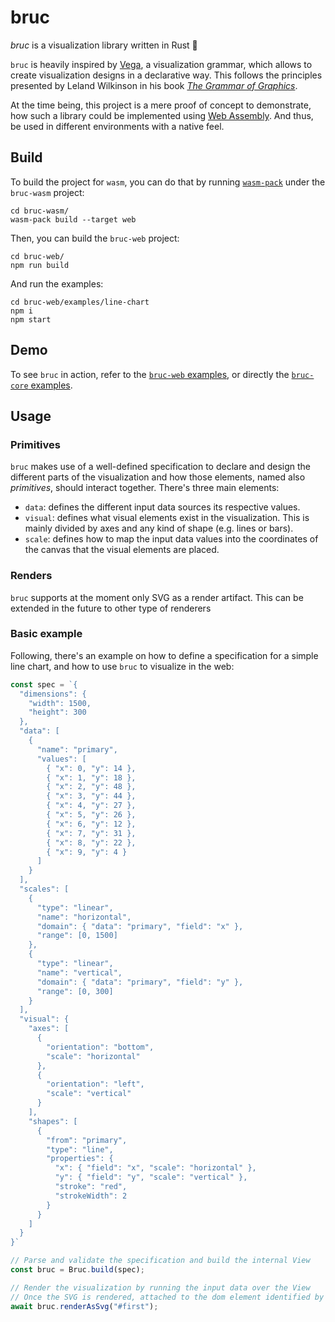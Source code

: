 # bruc
_bruc_ is a visualization library written in Rust :crab:

`bruc` is heavily inspired by [Vega](https://vega.github.io/vega/), a visualization grammar, which allows to create
visualization designs in a declarative way. This follows the principles presented by Leland Wilkinson in his book
[_The Grammar of Graphics_](https://link.springer.com/book/10.1007/0-387-28695-0).

At the time being, this project is a mere proof of concept to demonstrate, how such a library could be implemented using
[Web Assembly](https://webassembly.org/). And thus, be used in different environments with a native feel.

## Build
To build the project for `wasm`, you can do that by running [`wasm-pack`](https://github.com/rustwasm/wasm-pack) under the `bruc-wasm` project:

```shell
cd bruc-wasm/
wasm-pack build --target web
```

Then, you can build the `bruc-web` project:

```shell
cd bruc-web/
npm run build
```

And run the examples:

```shell
cd bruc-web/examples/line-chart
npm i
npm start
```

## Demo
To see `bruc` in action, refer to the [`bruc-web` examples](https://github.com/aleics/bruc/tree/main/bruc-web/examples),
or directly the [`bruc-core` examples](https://github.com/aleics/bruc/tree/main/bruc-core/examples).

## Usage
### Primitives
`bruc` makes use of a well-defined specification to declare and design the different parts of the visualization and
how those elements, named also _primitives_, should interact together. There's three main elements:
 - `data`: defines the different input data sources its respective values.
 - `visual`: defines what visual elements exist in the visualization. This is mainly divided by axes and any kind of
    shape (e.g. lines or bars).
 - `scale`: defines how to map the input data values into the coordinates of the canvas that the visual elements are
    placed.

### Renders
`bruc` supports at the moment only SVG as a render artifact. This can be extended in the future to other type of
renderers

### Basic example
Following, there's an example on how to define a specification for a simple line chart, and how to use `bruc` to visualize in
the web:

```ts
const spec = `{
  "dimensions": {
    "width": 1500,
    "height": 300
  },
  "data": [
    {
      "name": "primary",
      "values": [
        { "x": 0, "y": 14 },
        { "x": 1, "y": 18 },
        { "x": 2, "y": 48 },
        { "x": 3, "y": 44 },
        { "x": 4, "y": 27 },
        { "x": 5, "y": 26 },
        { "x": 6, "y": 12 },
        { "x": 7, "y": 31 },
        { "x": 8, "y": 22 },
        { "x": 9, "y": 4 }
      ]
    }
  ],
  "scales": [
    {
      "type": "linear",
      "name": "horizontal",
      "domain": { "data": "primary", "field": "x" },
      "range": [0, 1500]
    },
    {
      "type": "linear",
      "name": "vertical",
      "domain": { "data": "primary", "field": "y" },
      "range": [0, 300]
    }
  ],
  "visual": {
    "axes": [
      {
        "orientation": "bottom",
        "scale": "horizontal"
      },
      {
        "orientation": "left",
        "scale": "vertical"
      }
    ],
    "shapes": [
      {
        "from": "primary",
        "type": "line",
        "properties": {
          "x": { "field": "x", "scale": "horizontal" },
          "y": { "field": "y", "scale": "vertical" },
          "stroke": "red",
          "strokeWidth": 2
        }
      }
    ]
  }
}`

// Parse and validate the specification and build the internal View
const bruc = Bruc.build(spec);

// Render the visualization by running the input data over the View
// Once the SVG is rendered, attached to the dom element identified by the selector
await bruc.renderAsSvg("#first");
```
